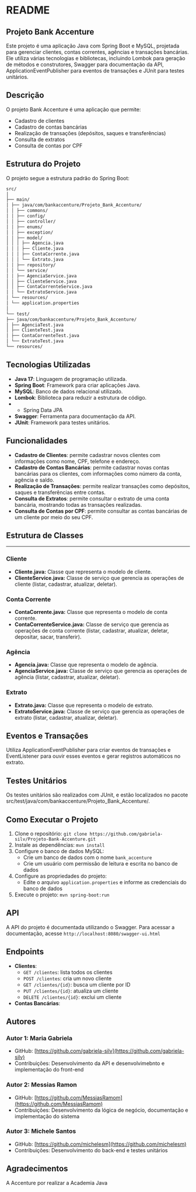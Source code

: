 **README**
================

**Projeto Bank Accenture**
---------------------------

Este projeto é uma aplicação Java com Spring Boot e MySQL, projetada para gerenciar clientes, contas correntes, agências e transações bancárias. Ele utiliza várias tecnologias e bibliotecas, incluindo Lombok para geração de métodos e construtores, Swagger para documentação da API, ApplicationEventPublisher para eventos de transações e JUnit para testes unitários.

**Descrição**
-------------

O projeto Bank Accenture é uma aplicação que permite:

* Cadastro de clientes
* Cadastro de contas bancárias
* Realização de transações (depósitos, saques e transferências)
* Consulta de extratos
* Consulta de contas por CPF


## Estrutura do Projeto

O projeto segue a estrutura padrão do Spring Boot:

```markdown
src/
│
├── main/
│ ├── java/com/bankaccenture/Projeto_Bank_Accenture/
│ │ ├── commons/
│ │ ├── config/
│ │ ├── controller/
│ │ ├── enums/
│ │ ├── exception/
│ │ ├── model/
│ │ │ ├── Agencia.java
│ │ │ ├── Cliente.java
│ │ │ ├── ContaCorrente.java
│ │ │ └── Extrato.java
│ │ ├── repository/
│ │ └── service/
│ │ ├── AgenciaService.java
│ │ ├── ClienteService.java
│ │ ├── ContaCorrenteService.java
│ │ └── ExtratoService.java
│ └── resources/
│ └── application.properties
│
└── test/
├── java/com/bankaccenture/Projeto_Bank_Accenture/
│ ├── AgenciaTest.java
│ ├── ClienteTest.java
│ ├── ContaCorrenteTest.java
│ └── ExtratoTest.java
└── resources/
```


## Tecnologias Utilizadas

- **Java 17**: Linguagem de programação utilizada.
- **Spring Boot**: Framework para criar aplicações Java.
- **MySQL**: Banco de dados relacional utilizado.
- **Lombok**: Biblioteca para reduzir a estrutura de código.
- * Spring Data JPA
- **Swagger**: Ferramenta para documentação da API.
- **JUnit**: Framework para testes unitários.



**Funcionalidades**
-------------------

* **Cadastro de Clientes**: permite cadastrar novos clientes com informações como nome, CPF, telefone e endereço.
* **Cadastro de Contas Bancárias**: permite cadastrar novas contas bancárias para os clientes, com informações como número da conta, agência e saldo.
* **Realização de Transações**: permite realizar transações como depósitos, saques e transferências entre contas.
* **Consulta de Extratos**: permite consultar o extrato de uma conta bancária, mostrando todas as transações realizadas.
* **Consulta de Contas por CPF**: permite consultar as contas bancárias de um cliente por meio do seu CPF.


## Estrutura de Classes
-------------------

### Cliente
- **Cliente.java:** Classe que representa o modelo de cliente.
- **ClienteService.java:** Classe de serviço que gerencia as operações de cliente (listar, cadastrar, atualizar, deletar).

### Conta Corrente
- **ContaCorrente.java:** Classe que representa o modelo de conta corrente.
- **ContaCorrenteService.java:** Classe de serviço que gerencia as operações de conta corrente (listar, cadastrar, atualizar, deletar, depositar, sacar, transferir).

### Agência
- **Agencia.java:** Classe que representa o modelo de agência.
- **AgenciaService.java:** Classe de serviço que gerencia as operações de agência (listar, cadastrar, atualizar, deletar).

### Extrato
- **Extrato.java:** Classe que representa o modelo de extrato.
- **ExtratoService.java:** Classe de serviço que gerencia as operações de extrato (listar, cadastrar, atualizar, deletar).

## Eventos e Transações

Utiliza ApplicationEventPublisher para criar eventos de transações e EventListener para ouvir esses eventos e gerar registros automáticos no extrato.

## Testes Unitários

Os testes unitários são realizados com JUnit, e estão localizados no pacote src/test/java/com/bankaccenture/Projeto_Bank_Accenture/.

**Como Executar o Projeto**
---------------------------

1. Clone o repositório: `git clone https://github.com/gabriela-silv/Projeto-Bank-Accenture.git`
2. Instale as dependências: `mvn install`
3. Configure o banco de dados MySQL:
	* Crie um banco de dados com o nome `bank_accenture`
	* Crie um usuário com permissão de leitura e escrita no banco de dados
4. Configure as propriedades do projeto:
	* Edite o arquivo `application.properties` e informe as credenciais do banco de dados
5. Execute o projeto: `mvn spring-boot:run`

**API**
------

A API do projeto é documentada utilizando o Swagger. Para acessar a documentação, acesse `http://localhost:8080/swagger-ui.html`

**Endpoints**
------------

* **Clientes**:
	+ `GET /clientes`: lista todos os clientes
	+ `POST /clientes`: cria um novo cliente
	+ `GET /clientes/{id}`: busca um cliente por ID
	+ `PUT /clientes/{id}`: atualiza um cliente
	+ `DELETE /clientes/{id}`: exclui um cliente
* **Contas Bancárias**:


**Autores**
---------

### Autor 1: Maria Gabriela

* GitHub: [https://github.com/gabriela-silv](https://github.com/gabriela-silv)
* Contribuições: Desenvolvimento da API e desenvolvimebnto e implementação do front-end

### Autor 2: Messias Ramon

* GitHub: [https://github.com/MessiasRamom](https://github.com/MessiasRamom)
* Contribuições: Desenvolvimento da lógica de negócio, documentação e implementação do sistema

### Autor 3: Michele Santos

* GitHub: [https://github.com/michelesm](https://github.com/michelesm)
* Contribuições: Desenvolvimento do back-end e testes unitários


**Agradecimentos**
------------

A Accenture por realizar a Academia Java
